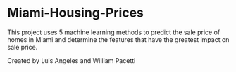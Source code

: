 # Miami-Housing-Prices
This project uses 5 machine learning methods to predict the sale price of homes in Miami and determine the features that have the greatest impact on sale price. 

Created by Luis Angeles and William Pacetti
